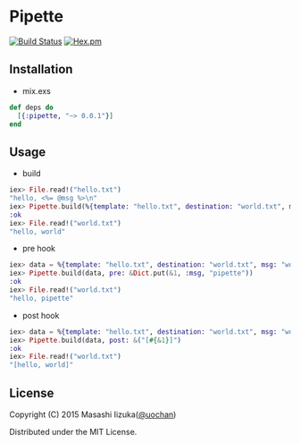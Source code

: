 Pipette
=======

[![Build Status](https://travis-ci.org/liquidz/pipette.svg?branch=master)](https://travis-ci.org/liquidz/pipette)
[![Hex.pm](https://img.shields.io/hexpm/v/pipette.svg)](https://hex.pm/packages/pipette)

## Installation

* mix.exs
```elixir
def deps do
  [{:pipette, "~> 0.0.1"}]
end
```

## Usage

* build
```elixir
iex> File.read!("hello.txt")
"hello, <%= @msg %>\n"
iex> Pipette.build(%{template: "hello.txt", destination: "world.txt", msg: "world"})
:ok
iex> File.read!("world.txt")
"hello, world"
```
* pre hook
```elixir
iex> data = %{template: "hello.txt", destination: "world.txt", msg: "world"}
iex> Pipette.build(data, pre: &Dict.put(&1, :msg, "pipette"))
:ok
iex> File.read!("world.txt")
"hello, pipette"
```
* post hook
```elixir
iex> data = %{template: "hello.txt", destination: "world.txt", msg: "world"}
iex> Pipette.build(data, post: &("[#{&1}]")
:ok
iex> File.read!("world.txt")
"[hello, world]"
```

## License

Copyright (C) 2015 Masashi Iizuka([@uochan](http://twitter.com/uochan))

Distributed under the MIT License.
